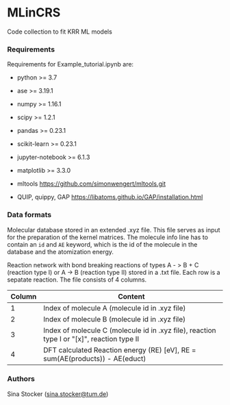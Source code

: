 # MLinCRS

Code collection to fit KRR ML models

### Requirements
Requirements for Example_tutorial.ipynb are:

* python            >= 3.7
* ase               >= 3.19.1
* numpy             >= 1.16.1
* scipy             >= 1.2.1
* pandas            >= 0.23.1
* scikit-learn      >= 0.23.1
* jupyter-notebook  >= 6.1.3
* matplotlib        >= 3.3.0

* mltools           https://github.com/simonwengert/mltools.git
* QUIP, quippy, GAP https://libatoms.github.io/GAP/installation.html

### Data formats
Molecular database stored in an extended .xyz file. This file serves as
input for the preparation of the kernel matrices.
The molecule info line has to contain an `id` and `AE` keyword, which is
the id of the molecule in the database and the atomization energy.

Reaction network with bond breaking reactions of types A - > B + C
(reaction type I) or A -> B (reaction type II) stored in a .txt file.
Each row is a sepatate reaction. The file consists of 4 columns.

|Column  | Content                                                                                      |
|--------|----------------------------------------------------------------------------------------------|
|1       | Index of molecule A (molecule id in .xyz file)                                               |
|2       | Index of molecule B (molecule id in .xyz file)                                               |
|3       | Index of molecule C (molecule id in .xyz file), reaction type I or "[x]", reaction type II   |
|4       | DFT calculated Reaction energy (RE) [eV], RE = sum(AE(products)) - AE(educt)                 |

### Authors
Sina Stocker (sina.stocker@tum.de)
